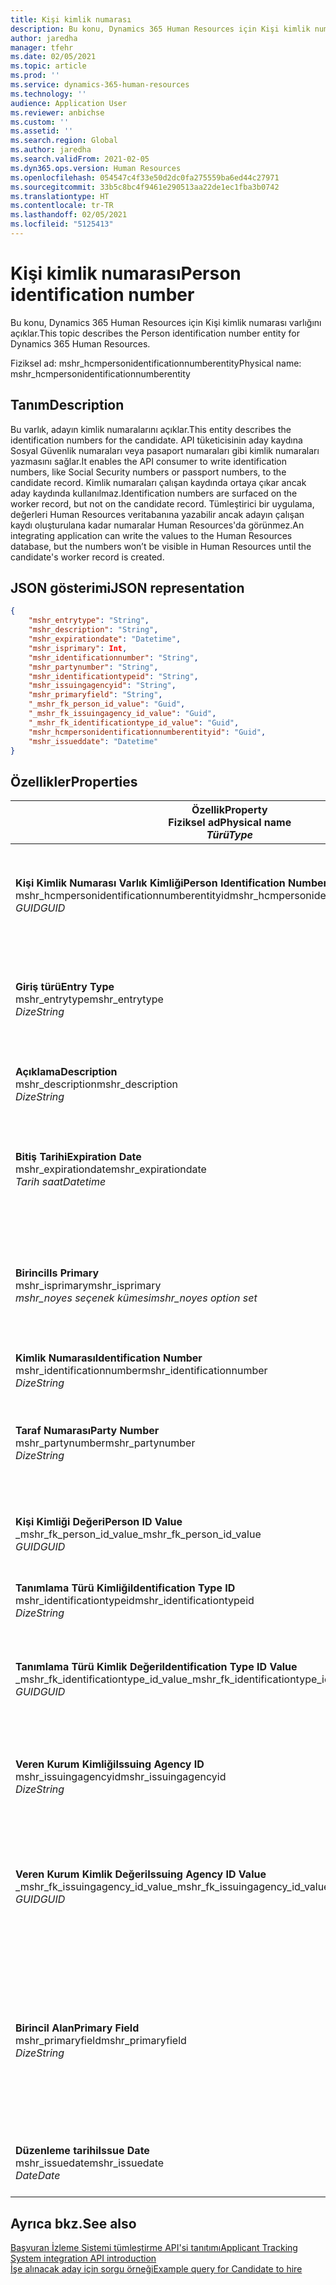 ```yaml
---
title: Kişi kimlik numarası
description: Bu konu, Dynamics 365 Human Resources için Kişi kimlik numarası varlığını açıklar.
author: jaredha
manager: tfehr
ms.date: 02/05/2021
ms.topic: article
ms.prod: ''
ms.service: dynamics-365-human-resources
ms.technology: ''
audience: Application User
ms.reviewer: anbichse
ms.custom: ''
ms.assetid: ''
ms.search.region: Global
ms.author: jaredha
ms.search.validFrom: 2021-02-05
ms.dyn365.ops.version: Human Resources
ms.openlocfilehash: 054547c4f33e50d2dc0fa275559ba6ed44c27971
ms.sourcegitcommit: 33b5c8bc4f9461e290513aa22de1ec1fba3b0742
ms.translationtype: HT
ms.contentlocale: tr-TR
ms.lasthandoff: 02/05/2021
ms.locfileid: "5125413"
---
```

# <a name="person-identification-number"></a><span data-ttu-id="1c35d-103">Kişi kimlik numarası</span><span class="sxs-lookup"><span data-stu-id="1c35d-103">Person identification number</span></span>

<span data-ttu-id="1c35d-104">Bu konu, Dynamics 365 Human Resources için Kişi kimlik numarası varlığını açıklar.</span><span class="sxs-lookup"><span data-stu-id="1c35d-104">This topic describes the Person identification number entity for Dynamics 365 Human Resources.</span></span>

<span data-ttu-id="1c35d-105">Fiziksel ad: mshr_hcmpersonidentificationnumberentity</span><span class="sxs-lookup"><span data-stu-id="1c35d-105">Physical name: mshr_hcmpersonidentificationnumberentity</span></span>

## <a name="description"></a><span data-ttu-id="1c35d-106">Tanım</span><span class="sxs-lookup"><span data-stu-id="1c35d-106">Description</span></span>

<span data-ttu-id="1c35d-107">Bu varlık, adayın kimlik numaralarını açıklar.</span><span class="sxs-lookup"><span data-stu-id="1c35d-107">This entity describes the identification numbers for the candidate.</span></span> <span data-ttu-id="1c35d-108">API tüketicisinin aday kaydına Sosyal Güvenlik numaraları veya pasaport numaraları gibi kimlik numaraları yazmasını sağlar.</span><span class="sxs-lookup"><span data-stu-id="1c35d-108">It enables the API consumer to write identification numbers, like Social Security numbers or passport numbers, to the candidate record.</span></span> <span data-ttu-id="1c35d-109">Kimlik numaraları çalışan kaydında ortaya çıkar ancak aday kaydında kullanılmaz.</span><span class="sxs-lookup"><span data-stu-id="1c35d-109">Identification numbers are surfaced on the worker record, but not on the candidate record.</span></span> <span data-ttu-id="1c35d-110">Tümleştirici bir uygulama, değerleri Human Resources veritabanına yazabilir ancak adayın çalışan kaydı oluşturulana kadar numaralar Human Resources'da görünmez.</span><span class="sxs-lookup"><span data-stu-id="1c35d-110">An integrating application can write the values to the Human Resources database, but the numbers won’t be visible in Human Resources until the candidate's worker record is created.</span></span>

## <a name="json-representation"></a><span data-ttu-id="1c35d-111">JSON gösterimi</span><span class="sxs-lookup"><span data-stu-id="1c35d-111">JSON representation</span></span>

```json
{
    "mshr_entrytype": "String",
    "mshr_description": "String",
    "mshr_expirationdate": "Datetime",
    "mshr_isprimary": Int,
    "mshr_identificationnumber": "String",
    "mshr_partynumber": "String",
    "mshr_identificationtypeid": "String",
    "mshr_issuingagencyid": "String",
    "mshr_primaryfield": "String",
    "_mshr_fk_person_id_value": "Guid",
    "_mshr_fk_issuingagency_id_value": "Guid",
    "_mshr_fk_identificationtype_id_value": "Guid",
    "mshr_hcmpersonidentificationnumberentityid": "Guid",
    "mshr_issueddate": "Datetime"
}
```

## <a name="properties"></a><span data-ttu-id="1c35d-112">Özellikler</span><span class="sxs-lookup"><span data-stu-id="1c35d-112">Properties</span></span>

| <span data-ttu-id="1c35d-113">Özellik</span><span class="sxs-lookup"><span data-stu-id="1c35d-113">Property</span></span><br><span data-ttu-id="1c35d-114">**Fiziksel ad**</span><span class="sxs-lookup"><span data-stu-id="1c35d-114">**Physical name**</span></span><br><span data-ttu-id="1c35d-115">**_Türü_**</span><span class="sxs-lookup"><span data-stu-id="1c35d-115">**_Type_**</span></span> | <span data-ttu-id="1c35d-116">Kullan</span><span class="sxs-lookup"><span data-stu-id="1c35d-116">Use</span></span> | <span data-ttu-id="1c35d-117">Tanım</span><span class="sxs-lookup"><span data-stu-id="1c35d-117">Description</span></span> |
| --- | --- | --- |
| <span data-ttu-id="1c35d-118">**Kişi Kimlik Numarası Varlık Kimliği**</span><span class="sxs-lookup"><span data-stu-id="1c35d-118">**Person Identification Number Entity ID**</span></span><br><span data-ttu-id="1c35d-119">mshr_hcmpersonidentificationnumberentityid</span><span class="sxs-lookup"><span data-stu-id="1c35d-119">mshr_hcmpersonidentificationnumberentityid</span></span><br><span data-ttu-id="1c35d-120">*GUID*</span><span class="sxs-lookup"><span data-stu-id="1c35d-120">*GUID*</span></span> | <span data-ttu-id="1c35d-121">Salt okunur</span><span class="sxs-lookup"><span data-stu-id="1c35d-121">Read-only</span></span><br><span data-ttu-id="1c35d-122">Gerekli</span><span class="sxs-lookup"><span data-stu-id="1c35d-122">Required</span></span><br><span data-ttu-id="1c35d-123">Sistem tarafından oluşturulan</span><span class="sxs-lookup"><span data-stu-id="1c35d-123">System-generated</span></span> | <span data-ttu-id="1c35d-124">Kişi kimlik numarası kaydı için benzersiz birincil tanımlayıcı.</span><span class="sxs-lookup"><span data-stu-id="1c35d-124">Unique primary identifier for the person identification number record.</span></span> |
| <span data-ttu-id="1c35d-125">**Giriş türü**</span><span class="sxs-lookup"><span data-stu-id="1c35d-125">**Entry Type**</span></span><br><span data-ttu-id="1c35d-126">mshr_entrytype</span><span class="sxs-lookup"><span data-stu-id="1c35d-126">mshr_entrytype</span></span><br><span data-ttu-id="1c35d-127">*Dize*</span><span class="sxs-lookup"><span data-stu-id="1c35d-127">*String*</span></span> | <span data-ttu-id="1c35d-128">Okuma/yazma</span><span class="sxs-lookup"><span data-stu-id="1c35d-128">Read-write</span></span><br><span data-ttu-id="1c35d-129">İsteğe bağlı</span><span class="sxs-lookup"><span data-stu-id="1c35d-129">Optional</span></span> | <span data-ttu-id="1c35d-130">Kimlik numarası için giriş türüne başvuracak serbest değer.</span><span class="sxs-lookup"><span data-stu-id="1c35d-130">Free value to reference the type of entry for the identification number.</span></span> |
| <span data-ttu-id="1c35d-131">**Açıklama**</span><span class="sxs-lookup"><span data-stu-id="1c35d-131">**Description**</span></span><br><span data-ttu-id="1c35d-132">mshr_description</span><span class="sxs-lookup"><span data-stu-id="1c35d-132">mshr_description</span></span><br><span data-ttu-id="1c35d-133">*Dize*</span><span class="sxs-lookup"><span data-stu-id="1c35d-133">*String*</span></span> | <span data-ttu-id="1c35d-134">Okuma/yazma</span><span class="sxs-lookup"><span data-stu-id="1c35d-134">Read-write</span></span><br><span data-ttu-id="1c35d-135">İsteğe bağlı</span><span class="sxs-lookup"><span data-stu-id="1c35d-135">Optional</span></span> | <span data-ttu-id="1c35d-136">Kimlik numarasının açıklaması.</span><span class="sxs-lookup"><span data-stu-id="1c35d-136">The description of the identification number.</span></span> |
| <span data-ttu-id="1c35d-137">**Bitiş Tarihi**</span><span class="sxs-lookup"><span data-stu-id="1c35d-137">**Expiration Date**</span></span><br><span data-ttu-id="1c35d-138">mshr_expirationdate</span><span class="sxs-lookup"><span data-stu-id="1c35d-138">mshr_expirationdate</span></span><br><span data-ttu-id="1c35d-139">*Tarih saat*</span><span class="sxs-lookup"><span data-stu-id="1c35d-139">*Datetime*</span></span> | <span data-ttu-id="1c35d-140">Okuma/yazma</span><span class="sxs-lookup"><span data-stu-id="1c35d-140">Read-write</span></span><br><span data-ttu-id="1c35d-141">İsteğe bağlı</span><span class="sxs-lookup"><span data-stu-id="1c35d-141">Optional</span></span> | <span data-ttu-id="1c35d-142">Kimlik numarasının veya ilişkili belgenin süresinin dolacağı tarih.</span><span class="sxs-lookup"><span data-stu-id="1c35d-142">The date on which the identification number or associated document expires.</span></span> |
| <span data-ttu-id="1c35d-143">**Birincil**</span><span class="sxs-lookup"><span data-stu-id="1c35d-143">**Is Primary**</span></span><br><span data-ttu-id="1c35d-144">mshr_isprimary</span><span class="sxs-lookup"><span data-stu-id="1c35d-144">mshr_isprimary</span></span><br><span data-ttu-id="1c35d-145">*mshr_noyes seçenek kümesi*</span><span class="sxs-lookup"><span data-stu-id="1c35d-145">*mshr_noyes option set*</span></span> | <span data-ttu-id="1c35d-146">Okuma/yazma</span><span class="sxs-lookup"><span data-stu-id="1c35d-146">Read-write</span></span><br><span data-ttu-id="1c35d-147">İsteğe bağlı</span><span class="sxs-lookup"><span data-stu-id="1c35d-147">Optional</span></span> | <span data-ttu-id="1c35d-148">Kimlik numarasının, bu kimlik türü için kişinin birincil kaydı olup olmadığını tanımlar.</span><span class="sxs-lookup"><span data-stu-id="1c35d-148">Defines whether the identification number is the primary record for the person for this identification type.</span></span> |
| <span data-ttu-id="1c35d-149">**Kimlik Numarası**</span><span class="sxs-lookup"><span data-stu-id="1c35d-149">**Identification Number**</span></span><br><span data-ttu-id="1c35d-150">mshr_identificationnumber</span><span class="sxs-lookup"><span data-stu-id="1c35d-150">mshr_identificationnumber</span></span><br><span data-ttu-id="1c35d-151">*Dize*</span><span class="sxs-lookup"><span data-stu-id="1c35d-151">*String*</span></span> | <span data-ttu-id="1c35d-152">Okuma/yazma</span><span class="sxs-lookup"><span data-stu-id="1c35d-152">Read-write</span></span><br><span data-ttu-id="1c35d-153">Gerekli</span><span class="sxs-lookup"><span data-stu-id="1c35d-153">Required</span></span> | <span data-ttu-id="1c35d-154">Kimlik numarası.</span><span class="sxs-lookup"><span data-stu-id="1c35d-154">The identification number.</span></span> |
| <span data-ttu-id="1c35d-155">**Taraf Numarası**</span><span class="sxs-lookup"><span data-stu-id="1c35d-155">**Party Number**</span></span><br><span data-ttu-id="1c35d-156">mshr_partynumber</span><span class="sxs-lookup"><span data-stu-id="1c35d-156">mshr_partynumber</span></span><br><span data-ttu-id="1c35d-157">*Dize*</span><span class="sxs-lookup"><span data-stu-id="1c35d-157">*String*</span></span> | <span data-ttu-id="1c35d-158">Okuma/yazma</span><span class="sxs-lookup"><span data-stu-id="1c35d-158">Read-write</span></span><br><span data-ttu-id="1c35d-159">Gerekli</span><span class="sxs-lookup"><span data-stu-id="1c35d-159">Required</span></span> | <span data-ttu-id="1c35d-160">Kimlik numarasına sahip olan tarafın (kişinin) tanımlayıcısı.</span><span class="sxs-lookup"><span data-stu-id="1c35d-160">The identifier of the party (person) owning the identification number.</span></span> |
| <span data-ttu-id="1c35d-161">**Kişi Kimliği Değeri**</span><span class="sxs-lookup"><span data-stu-id="1c35d-161">**Person ID Value**</span></span><br><span data-ttu-id="1c35d-162">_mshr_fk_person_id_value</span><span class="sxs-lookup"><span data-stu-id="1c35d-162">_mshr_fk_person_id_value</span></span><br><span data-ttu-id="1c35d-163">*GUID*</span><span class="sxs-lookup"><span data-stu-id="1c35d-163">*GUID*</span></span> | <span data-ttu-id="1c35d-164">Salt okunur</span><span class="sxs-lookup"><span data-stu-id="1c35d-164">Read-only</span></span><br><span data-ttu-id="1c35d-165">Gerekli</span><span class="sxs-lookup"><span data-stu-id="1c35d-165">Required</span></span><br><span data-ttu-id="1c35d-166">Yabancı anahtar: mshr_dirpersonentity varlığına ait mshr_dirpersonentityid</span><span class="sxs-lookup"><span data-stu-id="1c35d-166">Foreign key: mshr_dirpersonentityid of mshr_dirpersonentity entity</span></span> | <span data-ttu-id="1c35d-167">Tarafın (kişi) benzersiz tanımlayıcısı.</span><span class="sxs-lookup"><span data-stu-id="1c35d-167">The unique identifier of the party (person).</span></span> |
| <span data-ttu-id="1c35d-168">**Tanımlama Türü Kimliği**</span><span class="sxs-lookup"><span data-stu-id="1c35d-168">**Identification Type ID**</span></span><br><span data-ttu-id="1c35d-169">mshr_identificationtypeid</span><span class="sxs-lookup"><span data-stu-id="1c35d-169">mshr_identificationtypeid</span></span><br><span data-ttu-id="1c35d-170">*Dize*</span><span class="sxs-lookup"><span data-stu-id="1c35d-170">*String*</span></span> | <span data-ttu-id="1c35d-171">Okuma/yazma</span><span class="sxs-lookup"><span data-stu-id="1c35d-171">Read-write</span></span><br><span data-ttu-id="1c35d-172">Gerekli</span><span class="sxs-lookup"><span data-stu-id="1c35d-172">Required</span></span> | <span data-ttu-id="1c35d-173">Kimlik numarasının türü.</span><span class="sxs-lookup"><span data-stu-id="1c35d-173">The type of identification number.</span></span> |
| <span data-ttu-id="1c35d-174">**Tanımlama Türü Kimlik Değeri**</span><span class="sxs-lookup"><span data-stu-id="1c35d-174">**Identification Type ID Value**</span></span><br><span data-ttu-id="1c35d-175">_mshr_fk_identificationtype_id_value</span><span class="sxs-lookup"><span data-stu-id="1c35d-175">_mshr_fk_identificationtype_id_value</span></span><br><span data-ttu-id="1c35d-176">*GUID*</span><span class="sxs-lookup"><span data-stu-id="1c35d-176">*GUID*</span></span> | <span data-ttu-id="1c35d-177">Salt okunur</span><span class="sxs-lookup"><span data-stu-id="1c35d-177">Read-only</span></span><br><span data-ttu-id="1c35d-178">Gerekli</span><span class="sxs-lookup"><span data-stu-id="1c35d-178">Required</span></span><br><span data-ttu-id="1c35d-179">Yabancı anahtar: mshr_hcmidentificationtypeentity varlığına ait mshr_hcmidentificationtypeentityid</span><span class="sxs-lookup"><span data-stu-id="1c35d-179">Foreign key: mshr_hcmidentificationtypeentityid of mshr_hcmidentificationtypeentity entity</span></span> | <span data-ttu-id="1c35d-180">Kimlik türünün sistem tarafından oluşturulan benzersiz tanımlayıcısı.</span><span class="sxs-lookup"><span data-stu-id="1c35d-180">System-generated unique identifier of the identification type.</span></span> |
| <span data-ttu-id="1c35d-181">**Veren Kurum Kimliği**</span><span class="sxs-lookup"><span data-stu-id="1c35d-181">**Issuing Agency ID**</span></span><br><span data-ttu-id="1c35d-182">mshr_issuingagencyid</span><span class="sxs-lookup"><span data-stu-id="1c35d-182">mshr_issuingagencyid</span></span><br><span data-ttu-id="1c35d-183">*Dize*</span><span class="sxs-lookup"><span data-stu-id="1c35d-183">*String*</span></span> | <span data-ttu-id="1c35d-184">Okuma/yazma</span><span class="sxs-lookup"><span data-stu-id="1c35d-184">Read-write</span></span><br><span data-ttu-id="1c35d-185">İsteğe bağlı</span><span class="sxs-lookup"><span data-stu-id="1c35d-185">Optional</span></span> | <span data-ttu-id="1c35d-186">Kimlik numarasını veren kurum veya kuruluş.</span><span class="sxs-lookup"><span data-stu-id="1c35d-186">The agency or organization issuing the identification number.</span></span> |
| <span data-ttu-id="1c35d-187">**Veren Kurum Kimlik Değeri**</span><span class="sxs-lookup"><span data-stu-id="1c35d-187">**Issuing Agency ID Value**</span></span><br><span data-ttu-id="1c35d-188">_mshr_fk_issuingagency_id_value</span><span class="sxs-lookup"><span data-stu-id="1c35d-188">_mshr_fk_issuingagency_id_value</span></span><br><span data-ttu-id="1c35d-189">*GUID*</span><span class="sxs-lookup"><span data-stu-id="1c35d-189">*GUID*</span></span> | <span data-ttu-id="1c35d-190">Salt okunur</span><span class="sxs-lookup"><span data-stu-id="1c35d-190">Read-only</span></span><br><span data-ttu-id="1c35d-191">İsteğe bağlı</span><span class="sxs-lookup"><span data-stu-id="1c35d-191">Optional</span></span><br><span data-ttu-id="1c35d-192">Yabancı anahtar: mshr_hcmissuingagencyentity varlığına ait mshr_hcmissuingagencyentityid</span><span class="sxs-lookup"><span data-stu-id="1c35d-192">Foreign key: mshr_hcmissuingagencyentityid of mshr_hcmissuingagencyentity entity</span></span> | <span data-ttu-id="1c35d-193">Kimlik numarasını veren kurumun sistem tarafından oluşturulan benzersiz tanımlayıcısı.</span><span class="sxs-lookup"><span data-stu-id="1c35d-193">System-generated unique identifier of the agency issuing the identification number.</span></span> |
| <span data-ttu-id="1c35d-194">**Birincil Alan**</span><span class="sxs-lookup"><span data-stu-id="1c35d-194">**Primary Field**</span></span><br><span data-ttu-id="1c35d-195">mshr_primaryfield</span><span class="sxs-lookup"><span data-stu-id="1c35d-195">mshr_primaryfield</span></span><br><span data-ttu-id="1c35d-196">*Dize*</span><span class="sxs-lookup"><span data-stu-id="1c35d-196">*String*</span></span> | <span data-ttu-id="1c35d-197">Salt okunur</span><span class="sxs-lookup"><span data-stu-id="1c35d-197">Read-only</span></span><br><span data-ttu-id="1c35d-198">Gerekli</span><span class="sxs-lookup"><span data-stu-id="1c35d-198">Required</span></span> | <span data-ttu-id="1c35d-199">Varlık kaydının tanımlayıcısı olarak kullanılacak alan.</span><span class="sxs-lookup"><span data-stu-id="1c35d-199">Field to be used as an identifier of the entity record.</span></span> <span data-ttu-id="1c35d-200">Taraf numarası, tanımlama türü kimliği ve kimlik numarası birleşimi.</span><span class="sxs-lookup"><span data-stu-id="1c35d-200">Combination of party number, identification type ID, and identification number.</span></span> |
| <span data-ttu-id="1c35d-201">**Düzenleme tarihi**</span><span class="sxs-lookup"><span data-stu-id="1c35d-201">**Issue Date**</span></span><br><span data-ttu-id="1c35d-202">mshr_issuedate</span><span class="sxs-lookup"><span data-stu-id="1c35d-202">mshr_issuedate</span></span><br><span data-ttu-id="1c35d-203">*Date*</span><span class="sxs-lookup"><span data-stu-id="1c35d-203">*Date*</span></span> | <span data-ttu-id="1c35d-204">Okuma/yazma</span><span class="sxs-lookup"><span data-stu-id="1c35d-204">Read-write</span></span><br><span data-ttu-id="1c35d-205">İsteğe bağlı</span><span class="sxs-lookup"><span data-stu-id="1c35d-205">Optional</span></span> | <span data-ttu-id="1c35d-206">Kimlik numarasının verildiği tarih.</span><span class="sxs-lookup"><span data-stu-id="1c35d-206">The date the identification number was issued.</span></span> |

## <a name="see-also"></a><span data-ttu-id="1c35d-207">Ayrıca bkz.</span><span class="sxs-lookup"><span data-stu-id="1c35d-207">See also</span></span>

[<span data-ttu-id="1c35d-208">Başvuran İzleme Sistemi tümleştirme API'si tanıtımı</span><span class="sxs-lookup"><span data-stu-id="1c35d-208">Applicant Tracking System integration API introduction</span></span>](hr-admin-integration-ats-api-introduction.md)<br>
[<span data-ttu-id="1c35d-209">İşe alınacak aday için sorgu örneği</span><span class="sxs-lookup"><span data-stu-id="1c35d-209">Example query for Candidate to hire</span></span>](hr-admin-integration-ats-api-candidate-to-hire-example-query.md)

